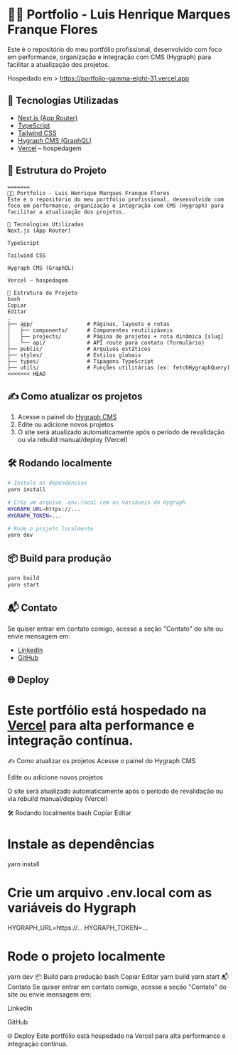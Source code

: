 # 🧑‍💻 Portfolio - Luis Henrique Marques Franque Flores

Este é o repositório do meu portfólio profissional, desenvolvido com foco em performance, organização e integração com CMS (Hygraph) para facilitar a atualização dos projetos.


Hospedado em > https://portfolio-gamma-eight-31.vercel.app

## 🚀 Tecnologias Utilizadas

- [Next.js (App Router)](https://nextjs.org/)
- [TypeScript](https://www.typescriptlang.org/)
- [Tailwind CSS](https://tailwindcss.com/)
- [Hygraph CMS (GraphQL)](https://hygraph.com/)
- [Vercel](https://vercel.com/) – hospedagem

## 📂 Estrutura do Projeto

```
=======
🧑‍💻 Portfolio - Luis Henrique Marques Franque Flores
Este é o repositório do meu portfólio profissional, desenvolvido com foco em performance, organização e integração com CMS (Hygraph) para facilitar a atualização dos projetos.

🚀 Tecnologias Utilizadas
Next.js (App Router)

TypeScript

Tailwind CSS

Hygraph CMS (GraphQL)

Vercel – hospedagem

📂 Estrutura do Projeto
bash
Copiar
Editar
.
├── app/                 # Páginas, layouts e rotas
│   ├── components/      # Componentes reutilizáveis
│   ├── projects/        # Página de projetos + rota dinâmica [slug]
│   └── api/             # API route para contato (formulário)
├── public/              # Arquivos estáticos
├── styles/              # Estilos globais
├── types/               # Tipagens TypeScript
├── utils/               # Funções utilitárias (ex: fetchHygraphQuery)
<<<<<<< HEAD
```

## ✍️ Como atualizar os projetos
1. Acesse o painel do [Hygraph CMS](https://hygraph.com/)
2. Edite ou adicione novos projetos
3. O site será atualizado automaticamente após o período de revalidação ou via rebuild manual/deploy (Vercel)
## 🛠️ Rodando localmente

```bash
# Instale as dependências
yarn install

# Crie um arquivo .env.local com as variáveis do Hygraph
HYGRAPH_URL=https://...
HYGRAPH_TOKEN=...

# Rode o projeto localmente
yarn dev
```

## 📦 Build para produção

```bash
yarn build
yarn start
```

## 📬 Contato

Se quiser entrar em contato comigo, acesse a seção "Contato" do site ou envie mensagem em:

- [LinkedIn](https://www.linkedin.com/in/luis-henrique-marques-franque-flores-508ba126b/)
- [GitHub](https://github.com/LHenrique-Marques)

## 🌐 Deploy

Este portfólio está hospedado na **[Vercel](https://portfolio-hazel-three-72.vercel.app)** para alta performance e integração contínua.
=======
✍️ Como atualizar os projetos
Acesse o painel do Hygraph CMS

Edite ou adicione novos projetos

O site será atualizado automaticamente após o período de revalidação ou via rebuild manual/deploy (Vercel)

🛠️ Rodando localmente
bash
Copiar
Editar
# Instale as dependências
yarn install

# Crie um arquivo .env.local com as variáveis do Hygraph
HYGRAPH_URL=https://...
HYGRAPH_TOKEN=...

# Rode o projeto localmente
yarn dev
📦 Build para produção
bash
Copiar
Editar
yarn build
yarn start
📬 Contato
Se quiser entrar em contato comigo, acesse a seção "Contato" do site ou envie mensagem em:

LinkedIn

GitHub

🌐 Deploy
Este portfólio está hospedado na Vercel para alta performance e integração contínua.
